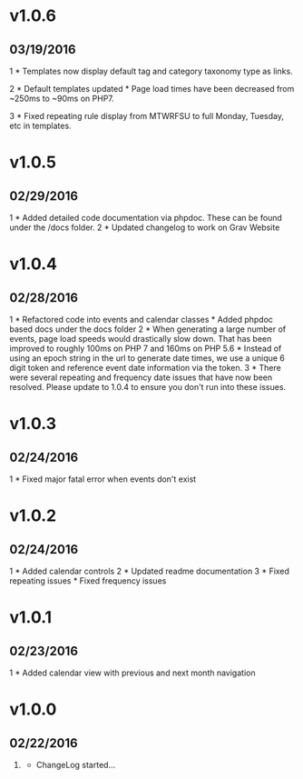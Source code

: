 # v1.0.6
## 03/19/2016

1 [](#new)
	* Templates now display default tag and category taxonomy type as links.

2 [](#improvements)
	* Default templates updated
	* Page load times have been decreased from ~250ms to ~90ms on PHP7.

3 [](#bugfixes)
	* Fixed repeating rule display from MTWRFSU to full Monday, Tuesday, etc in templates.

# v1.0.5
## 02/29/2016

1 [](#new)
	* Added detailed code documentation via phpdoc. These can be found under the /docs folder.
2 [](#bugfixes)
	* Updated changelog to work on Grav Website

# v1.0.4
## 02/28/2016

1 [](#new)
	* Refactored code into events and calendar classes
	* Added phpdoc based docs under the docs folder
2 [](#improved)
	* When generating a large number of events, page load speeds would drastically slow down. That has been improved to roughly 100ms on PHP 7 and 160ms on PHP 5.6
	* Instead of using an epoch string in the url to generate date times, we use a unique 6 digit token and reference event date information via the
	token.
3 [](#bugfixes)
	* There were several repeating and frequency date issues that have now been resolved. Please update to 1.0.4 to ensure you don't run into these issues.

# v1.0.3
## 02/24/2016

1 [](#bugfixes)
	* Fixed major fatal error when events don't exist

# v1.0.2
## 02/24/2016

1 [](#new)
	* Added calendar controls
2 [](#improved)
	* Updated readme documentation
3 [](#bugfixes)
	* Fixed repeating issues
	* Fixed frequency issues

# v1.0.1
## 02/23/2016

1 [](#new)
	* Added calendar view with previous and next month navigation

# v1.0.0
## 02/22/2016

1. [](#new)
    * ChangeLog started...

